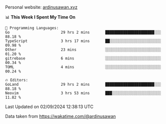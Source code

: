 Personal website: [ardinusawan.xyz](https://ardinusawan.xyz)

<!--START_SECTION:waka-->
📊 **This Week I Spent My Time On** 

```text
💬 Programming Languages: 
Go                       29 hrs 2 mins       ██████████████████████░░░   88.18 % 
TypeScript               3 hrs 17 mins       ██░░░░░░░░░░░░░░░░░░░░░░░   09.98 % 
Other                    23 mins             ░░░░░░░░░░░░░░░░░░░░░░░░░   01.20 % 
gitrebase                6 mins              ░░░░░░░░░░░░░░░░░░░░░░░░░   00.34 % 
TOML                     4 mins              ░░░░░░░░░░░░░░░░░░░░░░░░░   00.24 % 

🔥 Editors: 
GoLand                   29 hrs 2 mins       ██████████████████████░░░   88.18 % 
Neovim                   3 hrs 53 mins       ███░░░░░░░░░░░░░░░░░░░░░░   11.82 % 
```


 Last Updated on 02/09/2024 12:38:13 UTC
<!--END_SECTION:waka-->
Data taken from https://wakatime.com/@ardinusawan
